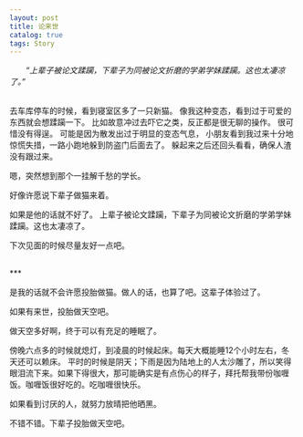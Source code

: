```yaml
---
layout: post
title: 论来世
catalog: true  
tags: Story
---
```


&emsp;&emsp;*“上辈子被论文蹂躏，下辈子为同被论文折磨的学弟学妹蹂躏。这也太凄凉了。”*

<br/>
去车库停车的时候，看到寝室区多了一只新猫。
像我这种变态，看到过于可爱的东西就会想蹂躏一下。
比如故意冲过去吓它之类，反正都是很无聊的操作。
很可惜没有得逞。
可能是因为散发出过于明显的变态气息，
小朋友看到我过来十分地惊慌失措，一路小跑地躲到防盗门后面去了。
躲起来之后还回头看看，确保人渣没有跟过来。

嗯，突然想到那个一挂解千愁的学长。

好像许愿说下辈子做猫来着。

如果是他的话就不好了。
上辈子被论文蹂躏，下辈子为同被论文折磨的学弟学妹蹂躏。这也太凄凉了。

下次见面的时候尽量友好一点吧。


<br/>
***

是我的话就不会许愿投胎做猫。做人的话，也算了吧。这辈子体验过了。

如果有来世，投胎做天空吧。

做天空多好啊，终于可以有充足的睡眠了。

傍晚六点多的时候就熄灯，到凌晨的时候起床。每天大概能睡12个小时左右，冬天还可以赖床。
平时的时候是阴天；下雨是因为陆地上的人太沙雕了，所以笑得眼泪流下来。如果下得很大，那可能确实是有点伤心的样子，拜托帮我带份咖喱饭。咖喱饭很好吃的。吃咖喱很快乐。

如果看到讨厌的人，就努力放晴把他晒黑。

不错不错。下辈子投胎做天空吧。

<br/>




